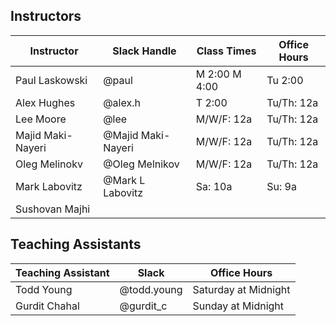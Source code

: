 ## Instructors 

| Instructor        | Slack Handle       | Class Times   | Office Hours |
|-------------------|--------------------|---------------|--------------|
| Paul Laskowski    | @paul              | M 2:00 M 4:00 | Tu 2:00      |
| Alex Hughes       | @alex.h            | T 2:00        | Tu/Th: 12a   |
| Lee Moore         | @lee               | M/W/F: 12a    | Tu/Th: 12a   |
| Majid Maki-Nayeri | @Majid Maki-Nayeri | M/W/F: 12a    | Tu/Th: 12a   |
| Oleg Melinokv     | @Oleg Melnikov     | M/W/F: 12a    | Tu/Th: 12a   |
| Mark Labovitz     | @Mark L Labovitz   | Sa: 10a       | Su: 9a       |
| Sushovan Majhi    |                    |               |              | 

## Teaching Assistants

| Teaching Assistant | Slack       | Office Hours         |
|--------------------|-------------|----------------------|
| Todd Young         | @todd.young | Saturday at Midnight |
| Gurdit Chahal      | @gurdit_c   | Sunday at Midnight   |

